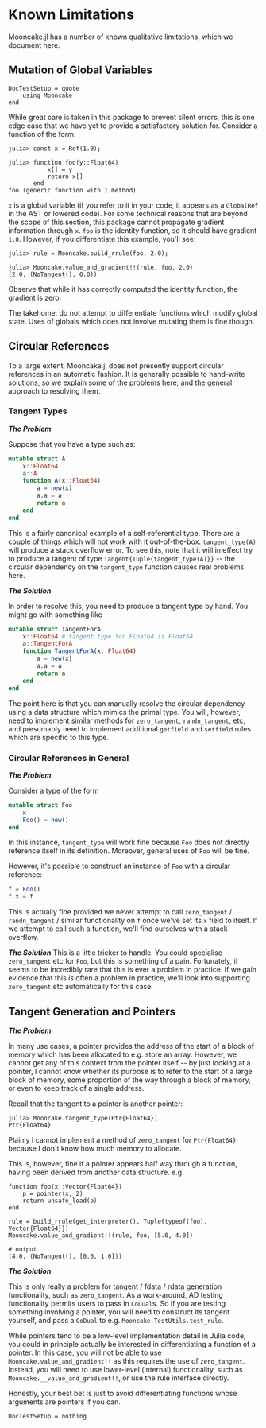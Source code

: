 # Known Limitations

Mooncake.jl has a number of known qualitative limitations, which we document here.

## Mutation of Global Variables

```@meta
DocTestSetup = quote
    using Mooncake
end
```

While great care is taken in this package to prevent silent errors, this is one edge case that we have yet to provide a satisfactory solution for.
Consider a function of the form:
```jldoctest bad_globalref
julia> const x = Ref(1.0);

julia> function foo(y::Float64)
           x[] = y
           return x[]
       end
foo (generic function with 1 method)
```
`x` is a global variable (if you refer to it in your code, it appears as a `GlobalRef` in the AST or lowered code).
For some technical reasons that are beyond the scope of this section, this package cannot propagate gradient information through `x`.
`foo` is the identity function, so it should have gradient `1.0`.
However, if you differentiate this example, you'll see:
```jldoctest bad_globalref
julia> rule = Mooncake.build_rrule(foo, 2.0);

julia> Mooncake.value_and_gradient!!(rule, foo, 2.0)
(2.0, (NoTangent(), 0.0))
```
Observe that while it has correctly computed the identity function, the gradient is zero.

The takehome: do not attempt to differentiate functions which modify global state. Uses of globals which does not involve mutating them is fine though.

## Circular References

To a large extent, Mooncake.jl does not presently support circular references in an automatic fashion.
It is generally possible to hand-write solutions, so we explain some of the problems here, and the general approach to resolving them.

### Tangent Types

_**The Problem**_

Suppose that you have a type such as:
```julia
mutable struct A
    x::Float64
    a::A
    function A(x::Float64)
        a = new(x)
        a.a = a
        return a
    end
end
```

This is a fairly canonical example of a self-referential type.
There are a couple of things which will not work with it out-of-the-box.
`tangent_type(A)` will produce a stack overflow error.
To see this, note that it will in effect try to produce a tangent of type `Tangent{Tuple{tangent_type(A)}}` -- the circular dependency on the `tangent_type` function causes real problems here.

_**The Solution**_

In order to resolve this, you need to produce a tangent type by hand.
You might go with something like
```julia
mutable struct TangentForA
    x::Float64 # tangent type for Float64 is Float64
    a::TangentForA
    function TangentForA(x::Float64)
        a = new(x)
        a.a = a
        return a
    end
end
```
The point here is that you can manually resolve the circular dependency using a data structure which mimics the primal type.
You will, however, need to implement similar methods for `zero_tangent`, `randn_tangent`, etc, and presumably need to implement additional `getfield` and `setfield` rules which are specific to this type.

### Circular References in General

_**The Problem**_

Consider a type of the form
```julia
mutable struct Foo
    x
    Foo() = new()
end
```
In this instance, `tangent_type` will work fine because `Foo` does not directly reference itself in its definition.
Moreover, general uses of `Foo` will be fine.

However, it's possible to construct an instance of `Foo` with a circular reference:
```julia
f = Foo()
f.x = f
```
This is actually fine provided we never attempt to call `zero_tangent` / `randn_tangent` / similar functionality on `f` once we've set its `x` field to itself.
If we attempt to call such a function, we'll find ourselves with a stack overflow.

_**The Solution**_
This is a little tricker to handle.
You could specialise `zero_tangent` etc for `Foo`, but this is something of a pain.
Fortunately, it seems to be incredibly rare that this is ever a problem in practice.
If we gain evidence that this _is_ often a problem in practice, we'll look into supporting `zero_tangent` etc automatically for this case.


## Tangent Generation and Pointers

_**The Problem**_


In many use cases, a pointer provides the address of the start of a block of memory which has been allocated to e.g. store an array.
However, we cannot get any of this context from the pointer itself -- by just looking at a pointer, I cannot know whether its purpose is to refer to the start of a large block of memory, some proportion of the way through a block of memory, or even to keep track of a single address.

Recall that the tangent to a pointer is another pointer:
```jldoctest
julia> Mooncake.tangent_type(Ptr{Float64})
Ptr{Float64}
```
Plainly I cannot implement a method of `zero_tangent` for `Ptr{Float64}` because I don't know how much memory to allocate.

This is, however, fine if a pointer appears half way through a function, having been derived from another data structure. e.g.
```jldoctest
function foo(x::Vector{Float64})
    p = pointer(x, 2)
    return unsafe_load(p)
end

rule = build_rrule(get_interpreter(), Tuple{typeof(foo), Vector{Float64}})
Mooncake.value_and_gradient!!(rule, foo, [5.0, 4.0])

# output
(4.0, (NoTangent(), [0.0, 1.0]))
```

_**The Solution**_

This is only really a problem for tangent / fdata / rdata generation functionality, such as `zero_tangent`.
As a work-around, AD testing functionality permits users to pass in `CoDual`s.
So if you are testing something involving a pointer, you will need to construct its tangent yourself, and pass a `CoDual` to e.g. `Mooncake.TestUtils.test_rule`.

While pointers tend to be a low-level implementation detail in Julia code, you could in principle actually be interested in differentiating a function of a pointer.
In this case, you will not be able to use `Mooncake.value_and_gradient!!` as this requires the use of `zero_tangent`.
Instead, you will need to use lower-level (internal) functionality, such as `Mooncake.__value_and_gradient!!`, or use the rule interface directly.

Honestly, your best bet is just to avoid differentiating functions whose arguments are pointers if you can.

```@meta
DocTestSetup = nothing
```
